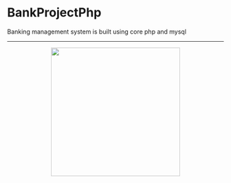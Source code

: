 # BankProjectPhp
Banking management system is built using core php and mysql
<hr>
<div>
<div style="display:flex; justify-content:center; align-items:center">
  <img src="https://user-images.githubusercontent.com/96978659/159049229-b9ec4e7b-5889-4b07-b142-5f2ddd63c419.png" width="300" height=""300 />
</div>
</div>
  
<!-- ![image](https://user-images.githubusercontent.com/96978659/159049229-b9ec4e7b-5889-4b07-b142-5f2ddd63c419.png) -->
